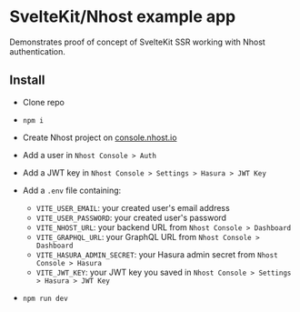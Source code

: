 # SvelteKit/Nhost example app

Demonstrates proof of concept of SvelteKit SSR working with Nhost authentication.

## Install

- Clone repo
- `npm i`
- Create Nhost project on [console.nhost.io](https://console.nhost.io)
- Add a user in `Nhost Console > Auth`
- Add a JWT key in `Nhost Console > Settings > Hasura > JWT Key`
- Add a `.env` file containing:

  - `VITE_USER_EMAIL`: your created user's email address
  - `VITE_USER_PASSWORD`: your created user's password
  - `VITE_NHOST_URL`: your backend URL from `Nhost Console > Dashboard`
  - `VITE_GRAPHQL_URL`: your GraphQL URL from `Nhost Console > Dashboard`
  - `VITE_HASURA_ADMIN_SECRET`: your Hasura admin secret from `Nhost Console > Hasura`
  - `VITE_JWT_KEY`: your JWT key you saved in `Nhost Console > Settings > Hasura > JWT Key`

- `npm run dev`
